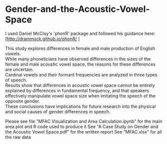 # Gender-and-the-Acoustic-Vowel-Space
I used Daniel McCloy's 'phonR' package and followed his guidance here: [http://drammock.github.io/phonR/ ]

This study explores differences in female and male production of English vowels.    
While many phoneticians have observed differences in the sizes of the female and male acoustic vowel space, 
the reasons for these differences are uncertain.  
Cardinal vowels and their formant frequencies are analyzed in three types of speech.  
Results show that differences in acoustic vowel space cannot be entirely explained by differences in fundamental frequency, 
and that speakers effectively manipulate vowel space size when imitating the speech of the opposite gender.  
These conclusions have implications for future research into the physical and social causes of gender differences in speech.

Please see file "MFAC Visualization and Area Calculation.ipynb" for the main area plot and R code used to produce it
See "A Case Study on Gender and the Acoustic Vowel Space.pdf" for the written report
See "MFAC.xlsx" for all the raw data

